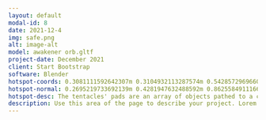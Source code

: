 ```yaml
---
layout: default
modal-id: 8
date: 2021-12-4
img: safe.png
alt: image-alt
model: awakener orb.gltf
project-date: December 2021
client: Start Bootstrap
software: Blender
hotspot-coords: 0.3081111592642307m 0.3104932113287574m 0.5428572969660304m
hotspot-normal: 0.2695219733692139m 0.4281947632488592m 0.8625584911166421m
hotspot-desc: The tentacles' pads are an array of objects pathed to a curve, their scale tapered with the same curve profile as the tentacles themselves.
description: Use this area of the page to describe your project. Lorem ipsum dolor sit amet, consectetur adipisicing elit. Mollitia neque assumenda ipsam nihil, molestias magnam, recusandae quos quis inventore quisquam velit asperiores, vitae? Reprehenderit soluta, eos quod consequuntur itaque. Nam.
---
```

